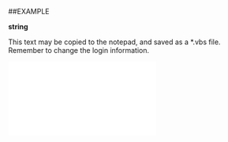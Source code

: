

##EXAMPLE

**string**

This text may be copied to the notepad, and saved as a *.vbs file. Remember to change the login information.

![](../../Examples/vbs/SOCriterionValue.String.vb.txt)





